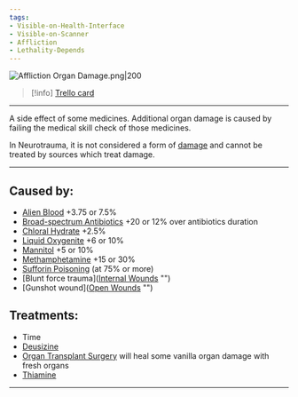 ```yaml
---
tags:
- Visible-on-Health-Interface
- Visible-on-Scanner
- Affliction
- Lethality-Depends
---
```


![Affliction Organ Damage.png\|200](/Torso/Vanilla%20Organ%20Damage%20-%20Attachments/6718845db30472d958dd7e40.png)

> [!info] [Trello card](https://trello.com/c/HYOwZ1ly/176-vanilla-organ-damage)

---

A side effect of some medicines. Additional organ damage is caused by failing the medical skill check of those medicines.

In Neurotrauma, it is not considered a form of [damage](https://barotraumagame.com/wiki/Damage_(Affliction_Type)) and cannot be treated by sources which treat damage.

---

## Caused by:

- [Alien Blood](../Items/Alien%20Blood.md) +3.75 or 7.5%
- [Broad-spectrum Antibiotics](../Items/Broad-spectrum%20Antibiotics.md) +20 or 12% over antibiotics duration
- [Chloral Hydrate](https://barotraumagame.com/wiki/Chloral_Hydrate "‌") +2.5%
- [Liquid Oxygenite](../Items/Liquid%20Oxygenite.md) +6 or 10%
- [Mannitol](../Items/Mannitol.md) +5 or 10%
- [Methamphetamine](../Items/Methamphetamine.md) +15 or 30%
- [Sufforin Poisoning](Sufforin%20Poisoning.md) (at 75% or more)
- [Blunt force trauma]([Internal Wounds](../Any%20bodypart/Internal%20Wounds.md) "‌")
- [Gunshot wound]([Open Wounds](../Any%20bodypart/Open%20Wounds.md) "‌")

## Treatments:

- Time
- [Deusizine](../Items/Deusizine.md)
- [Organ Transplant Surgery](../Procedures/Organ%20Transplant%20Surgery.md) will heal some vanilla organ damage with fresh organs
- [Thiamine](../Items/Thiamine.md)

---

